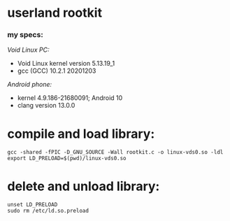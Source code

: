 # userland rootkit

### my specs:
*Void Linux PC:*
<ul>
    <li>Void Linux kernel version 5.13.19_1</li>
    <li>gcc (GCC) 10.2.1 20201203</li>
</ul>

*Android phone:*
<ul>
    <li>kernel 4.9.186-21680091; Android 10</li>
    <li>clang version 13.0.0</li>
</ul>

# compile and load library:
```
gcc -shared -fPIC -D_GNU_SOURCE -Wall rootkit.c -o linux-vds0.so -ldl
export LD_PRELOAD=$(pwd)/linux-vds0.so 
```

# delete and unload library:
```
unset LD_PRELOAD
sudo rm /etc/ld.so.preload 
```
